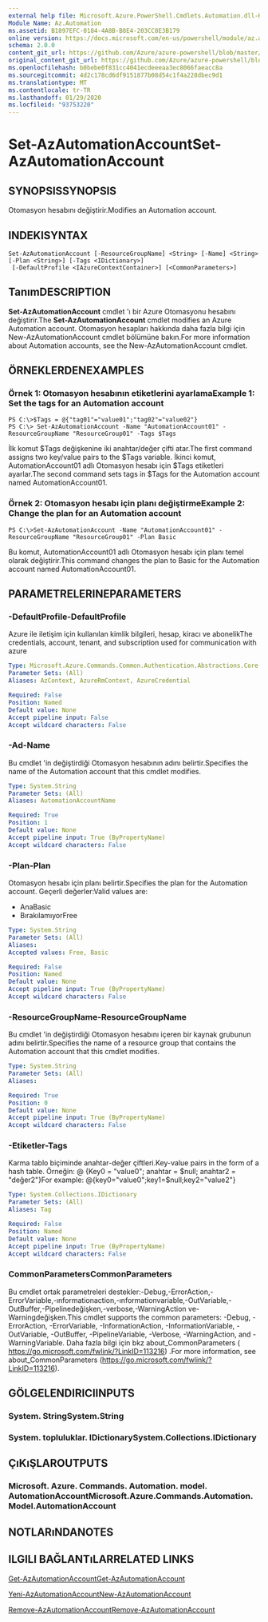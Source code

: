 ```yaml
---
external help file: Microsoft.Azure.PowerShell.Cmdlets.Automation.dll-Help.xml
Module Name: Az.Automation
ms.assetid: B1897EFC-0184-4A8B-B8E4-203CC8E3B179
online version: https://docs.microsoft.com/en-us/powershell/module/az.automation/set-azautomationaccount
schema: 2.0.0
content_git_url: https://github.com/Azure/azure-powershell/blob/master/src/Automation/Automation/help/Set-AzAutomationAccount.md
original_content_git_url: https://github.com/Azure/azure-powershell/blob/master/src/Automation/Automation/help/Set-AzAutomationAccount.md
ms.openlocfilehash: b0bebe0f831cc4041ecdeeeaa3ec8066faeacc8a
ms.sourcegitcommit: 4d2c178cd6df9151877b08d54c1f4a228dbec9d1
ms.translationtype: MT
ms.contentlocale: tr-TR
ms.lasthandoff: 01/29/2020
ms.locfileid: "93753220"
---
```

# <span data-ttu-id="28adc-101">Set-AzAutomationAccount</span><span class="sxs-lookup"><span data-stu-id="28adc-101">Set-AzAutomationAccount</span></span>

## <span data-ttu-id="28adc-102">SYNOPSIS</span><span class="sxs-lookup"><span data-stu-id="28adc-102">SYNOPSIS</span></span>
<span data-ttu-id="28adc-103">Otomasyon hesabını değiştirir.</span><span class="sxs-lookup"><span data-stu-id="28adc-103">Modifies an Automation account.</span></span>

## <span data-ttu-id="28adc-104">INDEKI</span><span class="sxs-lookup"><span data-stu-id="28adc-104">SYNTAX</span></span>

```
Set-AzAutomationAccount [-ResourceGroupName] <String> [-Name] <String> [-Plan <String>] [-Tags <IDictionary>]
 [-DefaultProfile <IAzureContextContainer>] [<CommonParameters>]
```

## <span data-ttu-id="28adc-105">Tanım</span><span class="sxs-lookup"><span data-stu-id="28adc-105">DESCRIPTION</span></span>
<span data-ttu-id="28adc-106">**Set-AzAutomationAccount** cmdlet 'ı bir Azure Otomasyonu hesabını değiştirir.</span><span class="sxs-lookup"><span data-stu-id="28adc-106">The **Set-AzAutomationAccount** cmdlet modifies an Azure Automation account.</span></span>
<span data-ttu-id="28adc-107">Otomasyon hesapları hakkında daha fazla bilgi için New-AzAutomationAccount cmdlet bölümüne bakın.</span><span class="sxs-lookup"><span data-stu-id="28adc-107">For more information about Automation accounts, see the New-AzAutomationAccount cmdlet.</span></span>

## <span data-ttu-id="28adc-108">ÖRNEKLERDEN</span><span class="sxs-lookup"><span data-stu-id="28adc-108">EXAMPLES</span></span>

### <span data-ttu-id="28adc-109">Örnek 1: Otomasyon hesabının etiketlerini ayarlama</span><span class="sxs-lookup"><span data-stu-id="28adc-109">Example 1: Set the tags for an Automation account</span></span>
```
PS C:\>$Tags = @{"tag01"="value01";"tag02"="value02"}
PS C:\> Set-AzAutomationAccount -Name "AutomationAccount01" -ResourceGroupName "ResourceGroup01" -Tags $Tags
```

<span data-ttu-id="28adc-110">İlk komut $Tags değişkenine iki anahtar/değer çifti atar.</span><span class="sxs-lookup"><span data-stu-id="28adc-110">The first command assigns two key/value pairs to the $Tags variable.</span></span>
<span data-ttu-id="28adc-111">İkinci komut, AutomationAccount01 adlı Otomasyon hesabı için $Tags etiketleri ayarlar.</span><span class="sxs-lookup"><span data-stu-id="28adc-111">The second command sets tags in $Tags for the Automation account named AutomationAccount01.</span></span>

### <span data-ttu-id="28adc-112">Örnek 2: Otomasyon hesabı için planı değiştirme</span><span class="sxs-lookup"><span data-stu-id="28adc-112">Example 2: Change the plan for an Automation account</span></span>
```
PS C:\>Set-AzAutomationAccount -Name "AutomationAccount01" -ResourceGroupName "ResourceGroup01" -Plan Basic
```

<span data-ttu-id="28adc-113">Bu komut, AutomationAccount01 adlı Otomasyon hesabı için planı temel olarak değiştirir.</span><span class="sxs-lookup"><span data-stu-id="28adc-113">This command changes the plan to Basic for the Automation account named AutomationAccount01.</span></span>

## <span data-ttu-id="28adc-114">PARAMETRELERINE</span><span class="sxs-lookup"><span data-stu-id="28adc-114">PARAMETERS</span></span>

### <span data-ttu-id="28adc-115">-DefaultProfile</span><span class="sxs-lookup"><span data-stu-id="28adc-115">-DefaultProfile</span></span>
<span data-ttu-id="28adc-116">Azure ile iletişim için kullanılan kimlik bilgileri, hesap, kiracı ve abonelik</span><span class="sxs-lookup"><span data-stu-id="28adc-116">The credentials, account, tenant, and subscription used for communication with azure</span></span>

```yaml
Type: Microsoft.Azure.Commands.Common.Authentication.Abstractions.Core.IAzureContextContainer
Parameter Sets: (All)
Aliases: AzContext, AzureRmContext, AzureCredential

Required: False
Position: Named
Default value: None
Accept pipeline input: False
Accept wildcard characters: False
```

### <span data-ttu-id="28adc-117">-Ad</span><span class="sxs-lookup"><span data-stu-id="28adc-117">-Name</span></span>
<span data-ttu-id="28adc-118">Bu cmdlet 'in değiştirdiği Otomasyon hesabının adını belirtir.</span><span class="sxs-lookup"><span data-stu-id="28adc-118">Specifies the name of the Automation account that this cmdlet modifies.</span></span>

```yaml
Type: System.String
Parameter Sets: (All)
Aliases: AutomationAccountName

Required: True
Position: 1
Default value: None
Accept pipeline input: True (ByPropertyName)
Accept wildcard characters: False
```

### <span data-ttu-id="28adc-119">-Plan</span><span class="sxs-lookup"><span data-stu-id="28adc-119">-Plan</span></span>
<span data-ttu-id="28adc-120">Otomasyon hesabı için planı belirtir.</span><span class="sxs-lookup"><span data-stu-id="28adc-120">Specifies the plan for the Automation account.</span></span>
<span data-ttu-id="28adc-121">Geçerli değerler:</span><span class="sxs-lookup"><span data-stu-id="28adc-121">Valid values are:</span></span>
- <span data-ttu-id="28adc-122">Ana</span><span class="sxs-lookup"><span data-stu-id="28adc-122">Basic</span></span>
- <span data-ttu-id="28adc-123">Bırakılamıyor</span><span class="sxs-lookup"><span data-stu-id="28adc-123">Free</span></span>

```yaml
Type: System.String
Parameter Sets: (All)
Aliases:
Accepted values: Free, Basic

Required: False
Position: Named
Default value: None
Accept pipeline input: True (ByPropertyName)
Accept wildcard characters: False
```

### <span data-ttu-id="28adc-124">-ResourceGroupName</span><span class="sxs-lookup"><span data-stu-id="28adc-124">-ResourceGroupName</span></span>
<span data-ttu-id="28adc-125">Bu cmdlet 'in değiştirdiği Otomasyon hesabını içeren bir kaynak grubunun adını belirtir.</span><span class="sxs-lookup"><span data-stu-id="28adc-125">Specifies the name of a resource group that contains the Automation account that this cmdlet modifies.</span></span>

```yaml
Type: System.String
Parameter Sets: (All)
Aliases:

Required: True
Position: 0
Default value: None
Accept pipeline input: True (ByPropertyName)
Accept wildcard characters: False
```

### <span data-ttu-id="28adc-126">-Etiketler</span><span class="sxs-lookup"><span data-stu-id="28adc-126">-Tags</span></span>
<span data-ttu-id="28adc-127">Karma tablo biçiminde anahtar-değer çiftleri.</span><span class="sxs-lookup"><span data-stu-id="28adc-127">Key-value pairs in the form of a hash table.</span></span> <span data-ttu-id="28adc-128">Örneğin: @ {Key0 = "value0"; anahtar = $null; anahtar2 = "değer2"}</span><span class="sxs-lookup"><span data-stu-id="28adc-128">For example: @{key0="value0";key1=$null;key2="value2"}</span></span>

```yaml
Type: System.Collections.IDictionary
Parameter Sets: (All)
Aliases: Tag

Required: False
Position: Named
Default value: None
Accept pipeline input: True (ByPropertyName)
Accept wildcard characters: False
```

### <span data-ttu-id="28adc-129">CommonParameters</span><span class="sxs-lookup"><span data-stu-id="28adc-129">CommonParameters</span></span>
<span data-ttu-id="28adc-130">Bu cmdlet ortak parametreleri destekler:-Debug,-ErrorAction,-ErrorVariable,-ınformationaction,-ınformationvariable,-OutVariable,-OutBuffer,-Pipelinedeğişken,-verbose,-WarningAction ve-Warningdeğişken.</span><span class="sxs-lookup"><span data-stu-id="28adc-130">This cmdlet supports the common parameters: -Debug, -ErrorAction, -ErrorVariable, -InformationAction, -InformationVariable, -OutVariable, -OutBuffer, -PipelineVariable, -Verbose, -WarningAction, and -WarningVariable.</span></span> <span data-ttu-id="28adc-131">Daha fazla bilgi için bkz about_CommonParameters ( https://go.microsoft.com/fwlink/?LinkID=113216) .</span><span class="sxs-lookup"><span data-stu-id="28adc-131">For more information, see about_CommonParameters (https://go.microsoft.com/fwlink/?LinkID=113216).</span></span>

## <span data-ttu-id="28adc-132">GÖLGELENDIRICI</span><span class="sxs-lookup"><span data-stu-id="28adc-132">INPUTS</span></span>

### <span data-ttu-id="28adc-133">System. String</span><span class="sxs-lookup"><span data-stu-id="28adc-133">System.String</span></span>

### <span data-ttu-id="28adc-134">System. topluluklar. IDictionary</span><span class="sxs-lookup"><span data-stu-id="28adc-134">System.Collections.IDictionary</span></span>

## <span data-ttu-id="28adc-135">ÇıKıŞLAR</span><span class="sxs-lookup"><span data-stu-id="28adc-135">OUTPUTS</span></span>

### <span data-ttu-id="28adc-136">Microsoft. Azure. Commands. Automation. model. AutomationAccount</span><span class="sxs-lookup"><span data-stu-id="28adc-136">Microsoft.Azure.Commands.Automation.Model.AutomationAccount</span></span>

## <span data-ttu-id="28adc-137">NOTLARıNDA</span><span class="sxs-lookup"><span data-stu-id="28adc-137">NOTES</span></span>

## <span data-ttu-id="28adc-138">ILGILI BAĞLANTıLAR</span><span class="sxs-lookup"><span data-stu-id="28adc-138">RELATED LINKS</span></span>

[<span data-ttu-id="28adc-139">Get-AzAutomationAccount</span><span class="sxs-lookup"><span data-stu-id="28adc-139">Get-AzAutomationAccount</span></span>](./Get-AzAutomationAccount.md)

[<span data-ttu-id="28adc-140">Yeni-AzAutomationAccount</span><span class="sxs-lookup"><span data-stu-id="28adc-140">New-AzAutomationAccount</span></span>](./New-AzAutomationAccount.md)

[<span data-ttu-id="28adc-141">Remove-AzAutomationAccount</span><span class="sxs-lookup"><span data-stu-id="28adc-141">Remove-AzAutomationAccount</span></span>](./Remove-AzAutomationAccount.md)
